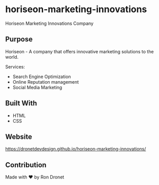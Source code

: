 # horiseon-marketing-innovations
Horiseon Marketing Innovations Company

## Purpose
Horiseon - A company that offers innovative marketing solutions to the world.

Services:
  - Search Engine Optimization
  - Online Reputation management
  - Social Media Marketing

## Built With
* HTML
* CSS

## Website
https://dronetdevdesign.github.io/horiseon-marketing-innovations/

## Contribution
Made with ❤️ by Ron Dronet
